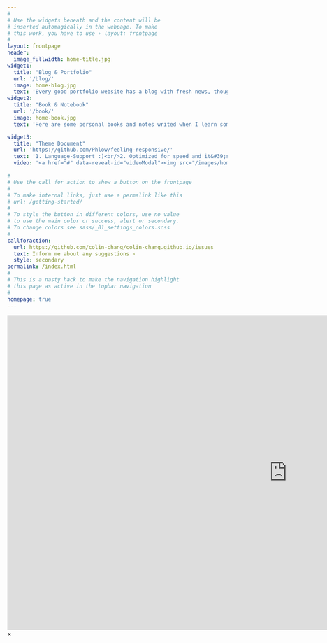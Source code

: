 ```yaml
---
#
# Use the widgets beneath and the content will be
# inserted automagically in the webpage. To make
# this work, you have to use › layout: frontpage
#
layout: frontpage
header:
  image_fullwidth: home-title.jpg
widget1:
  title: "Blog & Portfolio"
  url: '/blog/'
  image: home-blog.jpg
  text: 'Every good portfolio website has a blog with fresh news, thoughts and develop&shy;ments of your activities. We also give readers a quick overview of all the posts.'
widget2:
  title: "Book & Notebook"
  url: '/book/'
  image: home-book.jpg
  text: 'Here are some personal books and notes writed when I learn something new.Such as IT and other skills.All of these books are base on <a href="https://www.gitbook.com/@colinchang/spaces">Gitbook</a>.'

widget3:
  title: "Theme Document"
  url: 'https://github.com/Phlow/feeling-responsive/'
  text: '1. Language-Support :)<br/>2. Optimized for speed and it&#39;s responsive.<br/>3. Built on <a href="http://foundation.zurb.com/">Foundation Framework</a>.<br/>4. Customizable navigation, footer,...'
  video: '<a href="#" data-reveal-id="videoModal"><img src="/images/home-doc.jpg" width="302" height="182" alt=""/></a>'

#
# Use the call for action to show a button on the frontpage
#
# To make internal links, just use a permalink like this
# url: /getting-started/
#
# To style the button in different colors, use no value
# to use the main color or success, alert or secondary.
# To change colors see sass/_01_settings_colors.scss
#
callforaction:
  url: https://github.com/colin-chang/colin-chang.github.io/issues
  text: Inform me about any suggestions ›
  style: secondary
permalink: /index.html
#
# This is a nasty hack to make the navigation highlight
# this page as active in the topbar navigation
#
homepage: true
---
```


<div id="videoModal" class="reveal-modal large" data-reveal="">
  <div class="flex-video widescreen vimeo" style="display: block;">
    <iframe width="1280" height="720" src="https://www.youtube.com/embed/3b5zCFSmVvU" frameborder="0" allowfullscreen></iframe>
  </div>
  <a class="close-reveal-modal">&#215;</a>
</div>
